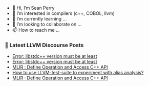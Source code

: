 - 👋 Hi, I’m Sean Perry
- 👀 I’m interested in compilers (c++, COBOL, llvm)
- 🌱 I’m currently learning ...
- 💞️ I’m looking to collaborate on ...
- 📫 How to reach me ...

<!---
s66perry/s66perry is a ✨ special ✨ repository because its `README.md` (this file) appears on your GitHub profile.
You can click the Preview link to take a look at your changes.
--->
### 📕 Latest LLVM Discourse Posts

<!-- DISCOURSE-LLVM:START -->
- [Error: libstdc++ version must be at least](https://discourse.llvm.org/t/error-libstdc-version-must-be-at-least/69684#post_2)
- [Error: libstdc++ version must be at least](https://discourse.llvm.org/t/error-libstdc-version-must-be-at-least/69684#post_1)
- [MLIR : Define Operation and Access C++ API](https://discourse.llvm.org/t/mlir-define-operation-and-access-c-api/69663#post_6)
- [How to use LLVM-test-suite to experiment with alias analysis?](https://discourse.llvm.org/t/how-to-use-llvm-test-suite-to-experiment-with-alias-analysis/69668#post_5)
- [MLIR : Define Operation and Access C++ API](https://discourse.llvm.org/t/mlir-define-operation-and-access-c-api/69663#post_5)
<!-- DISCOURSE-LLVM:END -->
